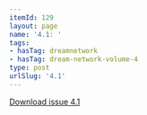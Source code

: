 ```yaml
---
itemId: 129
layout: page
name: '4.1: '
tags:
- hasTag: dreamnetwork
- hasTag: dream-network-volume-4
type: post
urlSlug: '4.1'
---
```

<a href="files/pdfs/Volume_4/4.1-The-Dream-Network_Volume-4_Issue-1.pdf" download="">Download issue 4.1</a>